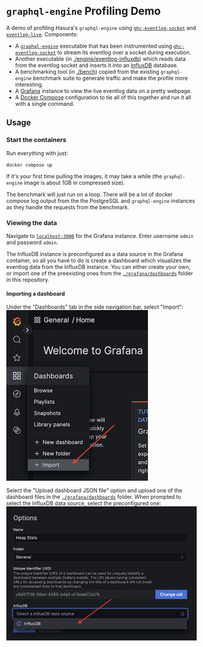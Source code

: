 # `graphql-engine` Profiling Demo

A demo of profiling Hasura's `graphql-engine` using
[`ghc-eventlog-socket`](https://github.com/bgamari/ghc-eventlog-socket) and
[`eventlog-live`](https://github.com/mpickering/eventlog-live). Components:
- A [`graphql-engine`](https://github.com/hasura/graphql-engine) executable that
  has been instrumented using
  [`ghc-eventlog-socket`](https://github.com/bgamari/ghc-eventlog-socket) to
  stream its eventlog over a socket during execution.
- Another executable (in
  [./engine/eventlog-influxdb](./engine/eventlog-influxdb/)) which reads data
  from the eventlog socket and inserts it into an
  [InfluxDB](https://github.com/influxdata/influxdb) database.
- A benchmarking tool (in [./bench](./bench)) copied from the existing
  `graphql-engine` benchmark suite to generate traffic and make the profile more
  interesting.
- A [Grafana](https://github.com/grafana/grafana) instance to view the live
  eventlog data on a pretty webpage.
- A [Docker Compose](https://docs.docker.com/compose/) configuration to tie all
  of this together and run it all with a single command.

## Usage

### Start the containers

Run everything with just:
```
docker compose up
```

If it's your first time pulling the images, it may take a while (the
`graphql-engine` image is about 1GB in compressed size).

The benchmark will just run on a loop. There will be a lot of docker compose log
output from the the PostgreSQL and `graphql-engine` instances as they handle the
requests from the benchmark.

### Viewing the data

Navigate to [`localhost:3000`](http://localhost:3000) for the Grafana instance.
Enter username `admin` and password `admin`.

The InfluxDB instance is preconfigured as a data source in the Grafana
container, so all you have to do is create a dashboard which visualizes the
eventlog data from the InfluxDB instance. You can either create your own, or
import one of the preexisting ones from the
[`./grafana/dashboards`](./grafana/dashboards/) folder in this repository.

#### Importing a dashboard

Under the "Dashboards" tab in the side navigation bar, select "Import":
![](./assets/import-dashboard.png)

Select the "Upload dashboard JSON file" option and upload one of the dashboard
files in the [`./grafana/dashboards`](./grafana/dashboards/) folder. When
prompted to select the InfluxDB data source, select the preconfigured one:
![](./assets/influxdb-datasource.png)
